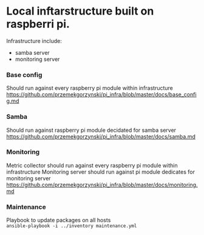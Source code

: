 # Local inftarstructure built on raspberri pi.
Infrastructure include:
- samba server
- monitoring server


### Base config 
Should run against every raspberry pi module within infrastructure </br>
https://github.com/przemekgorzynski/pi_infra/blob/master/docs/base_config.md

### Samba
Should run against raspberry pi module decidated for samba server
https://github.com/przemekgorzynski/pi_infra/blob/master/docs/samba.md

### Monitoring
Metric collector should run against every raspberry pi module within infrastructure
Monitoring server should run against pi module dedicates for monitoring server
https://github.com/przemekgorzynski/pi_infra/blob/master/docs/monitoring.md

### Maintenance
Playbook to update packages on all hosts </br>
`ansible-playbook -i ../inventory maintenance.yml`
